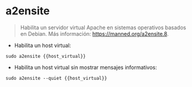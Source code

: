 # a2ensite

> Habilita un servidor virtual Apache en sistemas operativos basados en Debian.
> Más información: <https://manned.org/a2ensite.8>.

- Habilita un host virtual:

`sudo a2ensite {{host_virtual}}`

- Habilita un host virtual sin mostrar mensajes informativos:

`sudo a2ensite --quiet {{host_virtual}}`
